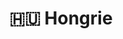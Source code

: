 ---
layout: page
title: 🇭🇺 Hongrie
permalink: /destinations/hongrie/
parent: 🌐 Destinations
nav_order: 4
---